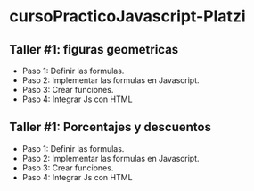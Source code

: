 # cursoPracticoJavascript-Platzi


## Taller #1: figuras geometricas

- Paso 1: Definir las formulas.
- Paso 2: Implementar las formulas en Javascript.
- Paso 3: Crear funciones.
- Paso 4: Integrar Js con HTML

## Taller #1: Porcentajes y descuentos

- Paso 1: Definir las formulas.
- Paso 2: Implementar las formulas en Javascript.
- Paso 3: Crear funciones.
- Paso 4: Integrar Js con HTML